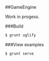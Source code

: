 ##GameEngine

Work in progess.

###Build

```bash
$ grunt uglify
```

###View examples

```bash
$ grunt serve
```